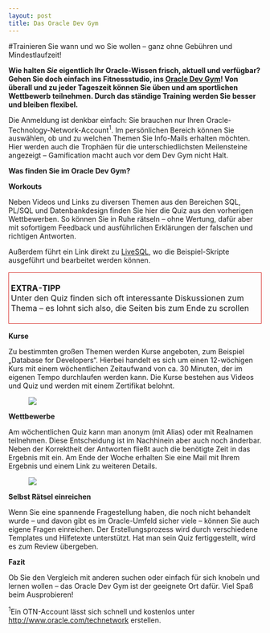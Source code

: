 ```yaml
---
layout: post
title: Das Oracle Dev Gym
---
```


#Trainieren Sie wann und wo Sie wollen – ganz ohne Gebühren und Mindestlaufzeit!

<p><strong>Wie halten <em>Sie</em> eigentlich Ihr Oracle-Wissen frisch, aktuell und verfügbar? Gehen Sie doch einfach ins Fitnessstudio, ins <a href="https://devgym.oracle.com/" target="_blank" rel="noopener">Oracle Dev Gym</a>! Von überall und zu jeder Tageszeit können Sie üben und am sportlichen Wettbewerb teilnehmen. Durch das ständige Training werden Sie besser und bleiben flexibel.</strong></p>
<p>Die Anmeldung ist denkbar einfach: Sie brauchen nur Ihren Oracle-Technology-Network-Account<sup>1</sup>. Im persönlichen Bereich können Sie auswählen, ob und zu welchen Themen Sie Info-Mails erhalten möchten. Hier werden auch die Trophäen für die unterschiedlichsten Meilensteine angezeigt – Gamification macht auch vor dem Dev Gym nicht Halt.</p>
<p><strong>Was finden Sie im Oracle Dev Gym?</strong></p>
<p><strong>Workouts</strong></p>
<p>Neben Videos und Links zu diversen Themen aus den Bereichen SQL, PL/SQL und Datenbankdesign finden Sie hier die Quiz aus den vorherigen Wettbewerben. So können Sie in Ruhe rätseln – ohne Wertung, dafür aber mit sofortigem Feedback und ausführlichen Erklärungen der falschen und richtigen Antworten.</p>
<p>Außerdem führt ein Link direkt zu <a href="https://livesql.oracle.com/apex/livesql/file/index.html" target="_blank" rel="noopener">LiveSQL</a>, wo die Beispiel-Skripte ausgeführt und bearbeitet werden können.</p>
<table>
<tbody>
<tr>
<td style="border: 1px solid #d62924; padding: 4px;">
<p><strong>EXTRA-TIPP</strong> <br>Unter den Quiz finden sich oft interessante Diskussionen zum Thema – es lohnt sich also, die Seiten bis zum Ende zu scrollen</p>
</td>
</tr>
</tbody>
</table>
<p><strong>Kurse</strong></p>
<p>Zu bestimmten großen Themen werden Kurse angeboten, zum Beispiel „Database for Developers“. Hierbei handelt es sich um einen 12-wöchigen Kurs mit einem wöchentlichen Zeitaufwand von ca. 30 Minuten, der im eigenen Tempo durchlaufen werden kann. Die Kurse bestehen aus Videos und Quiz und werden mit einem Zertifikat belohnt.</p>
<figure><a title="" href="files/admin/Artikel/Interview/Screenshot%20Oracle%20Dev%20Gym%20-%20Classes.PNG" data-lightbox="569a53"> <img src="files/admin/Artikel/Interview/Screenshot%20Oracle%20Dev%20Gym%20-%20Classes.PNG"> </a></figure>
<p><strong>Wettbewerbe</strong></p>
<p>Am wöchentlichen Quiz kann man anonym (mit Alias) oder mit Realnamen teilnehmen. Diese Entscheidung ist im Nachhinein aber auch noch änderbar. Neben der Korrektheit der Antworten fließt auch die benötigte Zeit in das Ergebnis mit ein. Am Ende der Woche erhalten Sie eine Mail mit Ihrem Ergebnis und einem Link zu weiteren Details.</p>
<figure><a title="" href="files/admin/Artikel/Interview/Screenshot%20Oracle%20Dev%20Gym%20-%20Tournaments.PNG" data-lightbox="569a53"> <img src="files/admin/Artikel/Interview/Screenshot%20Oracle%20Dev%20Gym%20-%20Tournaments.PNG"> </a></figure>
<p><strong>Selbst Rätsel einreichen</strong></p>
<p>Wenn Sie eine spannende Fragestellung haben, die noch nicht behandelt wurde – und davon gibt es im Oracle-Umfeld sicher viele – können Sie auch eigene Fragen einreichen. Der Erstellungsprozess wird durch verschiedene Templates und Hilfetexte unterstützt. Hat man sein Quiz fertiggestellt, wird es zum Review übergeben.</p>
<p><strong>Fazit</strong></p>
<p>Ob Sie den Vergleich mit anderen suchen oder einfach für sich knobeln und lernen wollen – das Oracle Dev Gym ist der geeignete Ort dafür. Viel Spaß beim Ausprobieren!</p>
<p><sup>1</sup>Ein OTN-Account lässt sich schnell und kostenlos unter <a href="http://www.oracle.com/technetwork" target="_blank" rel="noopener">http://www.oracle.com/technetwork</a> erstellen.</p>
